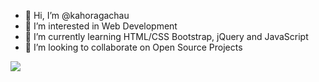 - 👋 Hi, I’m @kahoragachau
- 👀 I’m interested in Web Development
- 🌱 I’m currently learning HTML/CSS Bootstrap, jQuery and JavaScript
- 💞️ I’m looking to collaborate on Open Source Projects

<!---
kahoragachau/kahoragachau is a ✨ special ✨ repository because its `README.md` (this file) appears on your GitHub profile.
You can click the Preview link to take a look at your changes.
--->
<img src="https://github-readme-stats.vercel.app/api?username=kahoragachau&&show_icons=true&title_color=ffffff&icon_color=#13381d&text_color=daf7dc&bg_color=32a852">
